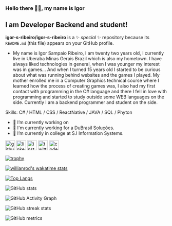 ### Hello there 👋🏾, my name is Igor
## I am Developer Backend and student!

**igor-s-ribeiro/igor-s-ribeiro** is a ✨ _special_ ✨ repository because its `README.md` (this file) appears on your GitHub profile.


* My name is Igor Sampaio Ribeiro, I am twenty two years old, I currently live in Uberaba Minas Gerais Brazil which is also my hometown. I have always liked technologies in general, when I was younger my interest was in games... And when I turned 15 years old I started to be curious about what was running behind websites and the games I played. My mother enrolled me in a Computer Graphics technical course where I learned how the process of creating games was, I also had my first contact with programming in the C# language and there I fell in love with programming and started to study outside some WEB languages on the side. Currently I am a backend programmer and student on the side. 

Skills: C# / HTML / CSS / ReactNative / JAVA / SQL / Phyton

- 🔭 I’m currently working on 
- 🌱 I'm currently working for a DuBrasil Soluções.  
- 🌱 I’m currently in college at S.I Information Systems. 

[<img src='https://cdn-icons-png.flaticon.com/512/733/733553.png' alt='github' height='30'>](https://github.com/Igor-s-ribeiro)  [<img src='https://cdn-icons-png.flaticon.com/512/174/174857.png' alt='linkedin' height='30'>](https://www.linkedin.com/in/igor-sampaio-ribeiro-14b80b1a2)  [<img src='https://cdn.jsdelivr.net/npm/simple-icons@3.0.1/icons/instagram.svg' alt='instagram' height='30'>](https://www.instagram.com/igor_ribeiro__/)  [<img src='https://cdn.jsdelivr.net/npm/simple-icons@3.0.1/icons/twitter.svg' alt='twitter' height='30'>](https://twitter.com/o_corrosivo)  [<img src='https://cdn.jsdelivr.net/npm/simple-icons@3.0.1/icons/codepen.svg' alt='codepen' height='30'>](https://codepen.io/Igor-s-ribeiro)  
  
[![trophy](https://github-profile-trophy.vercel.app/?username=Igor-s-ribeiro)](https://github.com/ryo-ma/github-profile-trophy) 

[![willianrod's wakatime stats](https://github-readme-stats.vercel.app/api/wakatime?username=igor-s-ribeiro)](https://github.com/anuraghazra/github-readme-stats&theme=radical)

[![Top Langs](https://github-readme-stats.vercel.app/api/top-langs/?username=Igor-s-ribeiro&layout=compact)](https://github.com/anuraghazra/github-readme-stats&theme=radical) 

![GitHub stats](https://github-readme-stats.vercel.app/api?username=igor-s-ribeiro&show_icons=true&count_private=true&theme=react)   

![GitHub Activity Graph](https://activity-graph.herokuapp.com/graph?username=Igor-s-ribeiro)  

![GitHub streak stats](https://github-readme-streak-stats.herokuapp.com/?user=Igor-s-ribeiro) 

![GitHub metrics](https://metrics.lecoq.io/igor-s-ribeiro)

